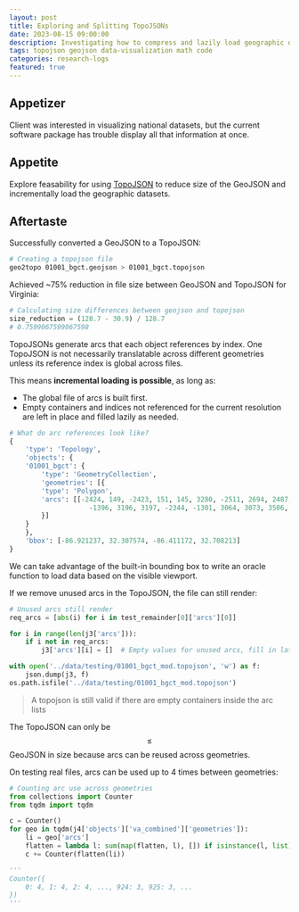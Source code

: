 ```yaml
---
layout: post
title: Exploring and Splitting TopoJSONs
date: 2023-08-15 09:00:00
description: Investigating how to compress and lazily load geographic datasets using TopoJSON for scalable visualization.
tags: topojson geojson data-visualization math code
categories: research-logs
featured: true
---
```


## Appetizer
Client was interested in visualizing national datasets, but the current
software package has trouble display all that information at once.

## Appetite
Explore feasability for using [TopoJSON](https://github.com/topojson/topojson) to reduce size of the GeoJSON and incrementally load the geographic datasets.


## Aftertaste
Successfully converted a GeoJSON to a TopoJSON:

```bash
# Creating a topojson file
geo2topo 01001_bgct.geojson > 01001_bgct.topojson
```

Achieved ~75% reduction in file size between GeoJSON and TopoJSON for Virginia:

```python
# Calculating size differences between geojson and topojson
size_reduction = (128.7 - 30.9) / 128.7
# 0.7599067599067598
```

TopoJSONs generate arcs that each object references by index. One TopoJSON is not necessarily translatable across different geometries unless its reference index is global across files.  

This means **incremental loading is possible**, as long as:
- The global file of arcs is built first.
- Empty containers and indices not referenced for the current resolution are left in place and filled lazily as needed.

```python
# What do arc references look like?
{
    'type': 'Topology',
    'objects': {
    '01001_bgct': {
        'type': 'GeometryCollection',
        'geometries': [{
        'type': 'Polygon',
        'arcs': [[-2424, 149, -2423, 151, 145, 3280, -2511, 2694, 2487, -626, 2488,
                    -1396, 3196, 3197, -2344, -1301, 3064, 3073, 3506, 3510, 3512, 3515, ...]]
        }]
    }
    },
    'bbox': [-86.921237, 32.307574, -86.411172, 32.708213]
}
```

We can take advantage of the built-in bounding box to write an oracle function to load data based on the visible viewport.

If we remove unused arcs in the TopoJSON, the file can still render:

```python
# Unused arcs still render
req_arcs = [abs(i) for i in test_remainder[0]['arcs'][0]]

for i in range(len(j3['arcs'])):
    if i not in req_arcs:
        j3['arcs'][i] = []  # Empty values for unused arcs, fill in later

with open('../data/testing/01001_bgct_mod.topojson', 'w') as f:
    json.dump(j3, f)
os.path.isfile('../data/testing/01001_bgct_mod.topojson')
```

>A topojson is still valid if there are empty containers inside the arc lists

The TopoJSON can only be $$\leq$$ GeoJSON in size because arcs can be reused across geometries.  

On testing real files, arcs can be used up to 4 times between geometries:

```python
# Counting arc use across geometries
from collections import Counter
from tqdm import tqdm

c = Counter()
for geo in tqdm(j4['objects']['va_combined']['geometries']):
    li = geo['arcs']
    flatten = lambda l: sum(map(flatten, l), []) if isinstance(l, list) else [l]
    c += Counter(flatten(li))

'''
Counter({
    0: 4, 1: 4, 2: 4, ..., 924: 3, 925: 3, ...
})
'''
```
